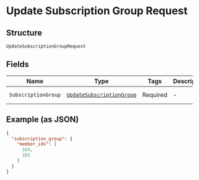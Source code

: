 
# Update Subscription Group Request

## Structure

`UpdateSubscriptionGroupRequest`

## Fields

| Name | Type | Tags | Description | Getter | Setter |
|  --- | --- | --- | --- | --- | --- |
| `SubscriptionGroup` | [`UpdateSubscriptionGroup`](../../doc/models/update-subscription-group.md) | Required | - | UpdateSubscriptionGroup getSubscriptionGroup() | setSubscriptionGroup(UpdateSubscriptionGroup subscriptionGroup) |

## Example (as JSON)

```json
{
  "subscription_group": {
    "member_ids": [
      164,
      165
    ]
  }
}
```

